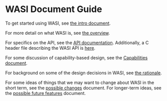 # WASI Document Guide

To get started using WASI, see [the intro document](WASI-intro.md).

For more detail on what WASI is, see [the overview](WASI-overview.md).

For specifics on the API, see the [API documentation](https://github.com/CraneStation/wasmtime-wasi/blob/wasi/docs/WASI-api.md).
Additionally, a C header file describing the WASI API is
[here](https://github.com/CraneStation/reference-sysroot-wasi/blob/misc/libc-bottom-half/headers/public/wasi.h).

For some discussion of capability-based design, see the [Capabilities document](Capabilities.md).

For background on some of the design decisions in WASI, see [the rationale](WASI-rationale.md).

For some ideas of things that we may want to change about WASI in the
short term, see the [possible changes](WASI-some-possible-changes.md) document.
For longer-term ideas, see the [possible future features](WASI-possible-future-features.md)
document.

